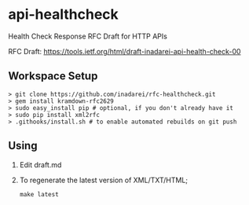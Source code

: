 # api-healthcheck

Health Check Response RFC Draft for HTTP APIs

RFC Draft: https://tools.ietf.org/html/draft-inadarei-api-health-check-00

## Workspace Setup 

```
> git clone https://github.com/inadarei/rfc-healthcheck.git
> gem install kramdown-rfc2629
> sudo easy_install pip # optional, if you don't already have it
> sudo pip install xml2rfc
> .githooks/install.sh # to enable automated rebuilds on git push
```
## Using

1. Edit draft.md
2. To regenerate the latest version of XML/TXT/HTML;

    ```
    make latest
    ```